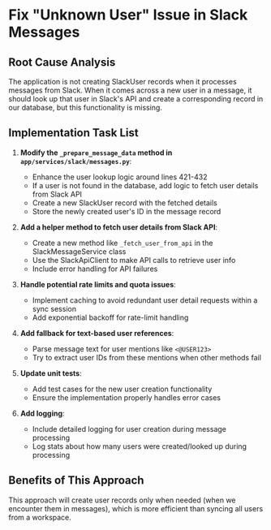 # Fix "Unknown User" Issue in Slack Messages

## Root Cause Analysis
The application is not creating SlackUser records when it processes messages from Slack. When it comes across a new user in a message, it should look up that user in Slack's API and create a corresponding record in our database, but this functionality is missing.

## Implementation Task List

1. **Modify the `_prepare_message_data` method in `app/services/slack/messages.py`**:
   - Enhance the user lookup logic around lines 421-432
   - If a user is not found in the database, add logic to fetch user details from Slack API
   - Create a new SlackUser record with the fetched details
   - Store the newly created user's ID in the message record

2. **Add a helper method to fetch user details from Slack API**:
   - Create a new method like `_fetch_user_from_api` in the SlackMessageService class
   - Use the SlackApiClient to make API calls to retrieve user info
   - Include error handling for API failures

3. **Handle potential rate limits and quota issues**:
   - Implement caching to avoid redundant user detail requests within a sync session
   - Add exponential backoff for rate-limit handling

4. **Add fallback for text-based user references**:
   - Parse message text for user mentions like `<@USER123>` 
   - Try to extract user IDs from these mentions when other methods fail

5. **Update unit tests**:
   - Add test cases for the new user creation functionality
   - Ensure the implementation properly handles error cases

6. **Add logging**:
   - Include detailed logging for user creation during message processing
   - Log stats about how many users were created/looked up during processing

## Benefits of This Approach
This approach will create user records only when needed (when we encounter them in messages), which is more efficient than syncing all users from a workspace.
